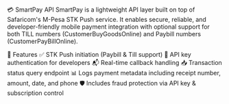 💳 SmartPay API
SmartPay is a lightweight API layer built on top of Safaricom's M-Pesa STK Push service. It enables secure, reliable, and developer-friendly mobile payment integration with optional support for both TILL numbers (CustomerBuyGoodsOnline) and Paybill numbers (CustomerPayBillOnline).

🔗 Features
✅ STK Push initiation (Paybill & Till support)
🔐 API key authentication for developers
📬 Real-time callback handling
📥 Transaction status query endpoint
📊 Logs payment metadata including receipt number, amount, date, and phone
🛡️ Includes fraud protection via API key & subscription control
